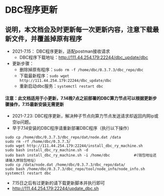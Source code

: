 # DBC程序更新

## 说明，本文档会及时更新每一次更新内容，注意下载最新文件，并覆盖掉原有程序

+ 2021-7.15： DBC程序更新，适配postman接收请求
  + DBC程序下载地址：http://111.44.254.179:22244/dbc_update/dbc
+ 更新步骤：
  + 删除掉原有程序：`sudo rm -f /home/dbc/0.3.7.3/dbc_repo/dbc`
  + 下载最新程序：`sudo wget http://111.44.254.179:22244/dbc_update/dbc`
  + 重新启动dbc服务：`systemctl restart dbc`

#### 注意：此文档适用于小更新，7.14晚7点之前部署的DBC算力节点可以根据更新步骤操作，7.15最新安装无需更新

+ 2021-7.23: DBC程序更新，解决种子节点向算力节点发送请求却返回内网ip或空ip问题。
+ 早于7.14安装的DBC程序请重新部署DBC程序（执行以下操作）
```shell
sudo cp /home/dbc/0.3.7.3/dbc_repo/dat/node.dat /data
sudo rm -rf /home/dbc/0.3.7.3/
sudo wget http://111.44.254.179:22244/install_dbc_ry_machine.sh
sudo bash install_dbc_ry_machine.sh -d
sudo bash install_dbc_ry_machine.sh -i /home/dbc           #(钱包地址还请输入原钱包地址）
sudo cp /data/node.dat /home/dbc/0.3.7.3/dbc_repo/data/
sudo bash /home/dbc/0.3.7.3/dbc_repo/tool/node_info/node_info.sh
systemctl restart dbc
```
+ 7.15日之后有过更新的请下载更新脚本并执行即可
+ http://111.44.254.179:22244/update_dbc.sh

